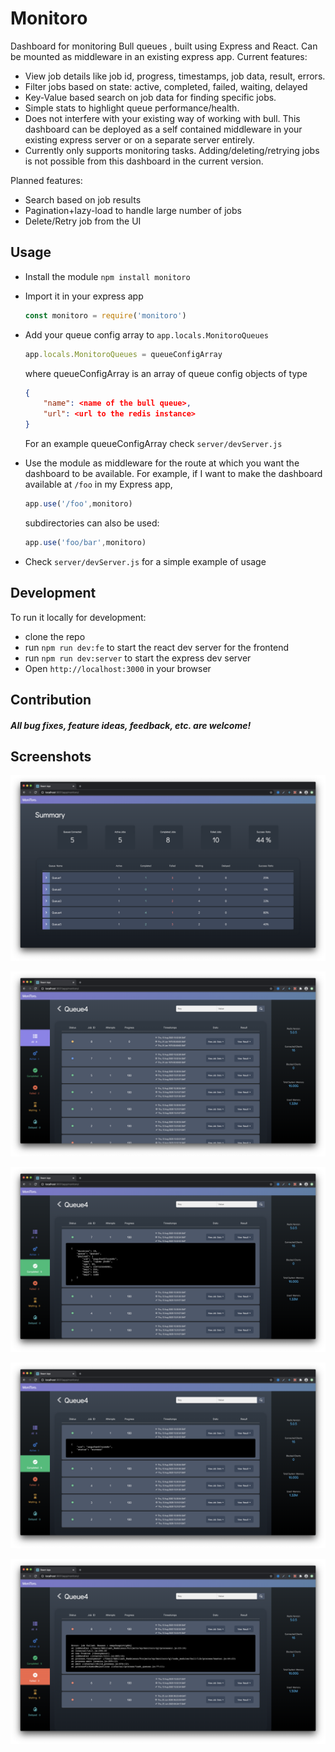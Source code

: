 # Monitoro
Dashboard for monitoring Bull queues , built using Express and React. Can be mounted as middleware in an existing express app.
Current features:
 - View job details like job id, progress, timestamps, job data, result, errors.
 - Filter jobs based on state: active, completed, failed, waiting, delayed
 - Key-Value based search on job data for finding specific jobs.
 - Simple stats to highlight queue performance/health.
 - Does not interfere with your existing way of working with bull. This dashboard can be deployed as a self contained middleware in your existing express server or on a separate server entirely.
 - Currently only supports monitoring tasks.  Adding/deleting/retrying jobs is not possible from this dashboard in the current version.
 
Planned features:
 - Search based on job results
 - Pagination+lazy-load to handle large number of jobs
 - Delete/Retry job from the UI
 


## Usage
 - Install the module `npm install monitoro`
 - Import it in your express app
    ```javascript 
    const monitoro = require('monitoro')
    ```
 - Add your queue config array to `app.locals.MonitoroQueues`
    ```javascript
    app.locals.MonitoroQueues = queueConfigArray
    ```
    where queueConfigArray is an array of queue config objects of type
    ```json
    {
        "name": <name of the bull queue>,
        "url": <url to the redis instance>
    }
    ```
    For an example queueConfigArray check `server/devServer.js`
    
 - Use the module as middleware for the route at which you want the dashboard to be available. For example, if I want to make the dashboard available at `/foo` in my Express app, 
    ```javascript
    app.use('/foo',monitoro)
    ```
    subdirectories can also be used:
    ```javascript
    app.use('foo/bar',monitoro)
    ```
 - Check `server/devServer.js` for a simple example of usage
 

## Development
To run it locally for development:
 - clone the repo
 - run `npm run dev:fe` to start the react dev server for the frontend
 - run `npm run dev:server` to start the express dev server
 - Open `http://localhost:3000` in your browser


## Contribution
##### All bug fixes, feature ideas, feedback, etc. are welcome!


## Screenshots
![Screenshot](https://raw.githubusercontent.com/AbhilashJN/monitoro/master/docs/screenshots/ss1.png)

![Screenshot](https://raw.githubusercontent.com/AbhilashJN/monitoro/master/docs/screenshots/ss2.png)

![Screenshot](https://raw.githubusercontent.com/AbhilashJN/monitoro/master/docs/screenshots/ss3.png)

![Screenshot](https://raw.githubusercontent.com/AbhilashJN/monitoro/master/docs/screenshots/ss4.png)

![Screenshot](https://raw.githubusercontent.com/AbhilashJN/monitoro/master/docs/screenshots/ss5.png)